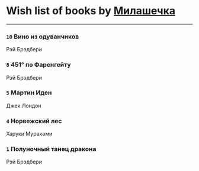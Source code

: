 # Wish list of books by [Милашечка](http://vk.com/id200601396)
---

### `10` Вино из одуванчиков
Рэй Брэдбери

### `8` 451° по Фаренгейту
Рэй Брэдбери

### `5` Мартин Иден
Джек Лондон

### `4` Норвежский лес
Харуки Мураками

### `1` Полуночный танец дракона
Рэй Брэдбери

